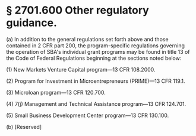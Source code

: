 # § 2701.600   Other regulatory guidance.

(a) In addition to the general regulations set forth above and those contained in 2 CFR part 200, the program-specific regulations governing the operation of SBA's individual grant programs may be found in title 13 of the Code of Federal Regulations beginning at the sections noted below:


(1) New Markets Venture Capital program—13 CFR 108.2000.


(2) Program for Investment in Microentrepreneurs (PRIME)—13 CFR 119.1.


(3) Microloan program—13 CFR 120.700.


(4) 7(j) Management and Technical Assistance program—13 CFR 124.701.


(5) Small Business Development Center program—13 CFR 130.100.


(b) [Reserved]





